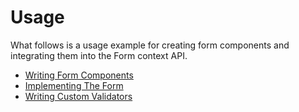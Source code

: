 # Usage

What follows is a usage example for creating form components and integrating them into the Form context API.

* [Writing Form Components](Components.md)
* [Implementing The Form](Form.md)
* [Writing Custom Validators](Validators.md)